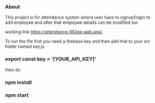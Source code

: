 ### About 

This project is for attendance system where user have to signup/login to add employee and after that employee details can be modified too

working link https://attendance-862ee.web.app/


To run the file first you need a firebase key and then add that to your src folder named key.js 

### export const key = '[YOUR_API_KEY]'

then do 

### npm install
### npm start
